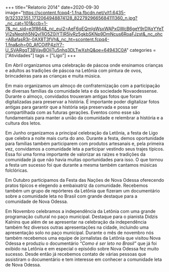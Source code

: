 +++
title="Relatorio 2014"
date=2020-09-30
image="https://scontent.fcpq4-1.fna.fbcdn.net/v/t1.6435-9/32332351_1712064948874128_8227929665684111360_n.jpg?_nc_cat=101&ccb=1-7&_nc_sid=e3f864&_nc_eui2=AeF6qEQmIgWsxWAPxGWcB6geY9rDXqYYeTVj2sNephh5NQvl1lO5Z0iYTIR5lvRz5gkbSKNp9DmNcus6RoaFJzst&_nc_ohc=ABafasR3r-0AX8T3fVh&_nc_ht=scontent.fcpq4-1.fna&oh=00_AfCOjfP4ziY7-U_SVARgqT3BVayBOIiTu5nhq3DLTwXshQ&oe=64943C0A"
categories = ["Atividades"]
tags = ["Ligo"]
+++

Em Abril organizamos uma celebração de páscoa onde ensinamos crianças e adultos as tradições de páscoa na Letônia com pintura de ovos, brincadeiras para as crianças e muita música.

Em maio organizamos um almoço de confraternização com a participação de diversas famílias da comunidade leta e da sociedade Novaodessense. Durante o almoço, convidados trouxeram antigas fotos que foram digitalizadas para preservar a história. É importante poder digitalizar fotos antigas para garantir que a história seja preservada e possa ser compartilhada com as futuras gerações. Eventos como esse são fundamentais para manter a união da comunidade e relembrar a história e a cultura dos letos.

Em Junho organizamos a principal celebração da Letônia, a festa de Ligo que celebra a noite mais curta do ano. Durante a festa, demos oportunidade para famílias também participarem com produtos artesanais e, pela primeira vez, convidamos a comunidade leta a participar vestindo seus trajes típicos. Essa foi uma forma importante de valorizar as raízes e tradições da comunidade já que não havia muitas oportunidades para isso. O que tornou a festa um sucesso foi que durante a mesma também cantamos músicas folclóricas.

Em Outubro participamos da Festa das Nações de Nova Odessa oferecendo pratos típicos e elegendo a embaixatriz da comunidade. Recebemos também um grupo de repórteres da Letônia que fizeram um documentário sobre a comunidade leta no Brasil com grande destaque para a comunidade de Nova Odessa.

Em Novembro celebramos a independência da Letônia com uma grande programação cultural no paço municipal. Destaque para o pianista Didzis Kalnins que além de se apresentar na celebração da independência também fez diversos outras apresentações na cidade, incluindo uma apresentação solo no paço municipal. Durante o mês de novembro nós também recebemos uma equipe de jornalistas da Letônia que visitou Nova Odessa e produziu o documentário *“Como é ser leto no Brasil”* que já foi exibido na Letônia e em especial o episódio sobre Nova Odessa fez muito sucesso. Desde então já recebemos contato de várias pessoas que assistiram o documentário e tem interesse em conhecer a comunidade leta de Nova Odessa.

